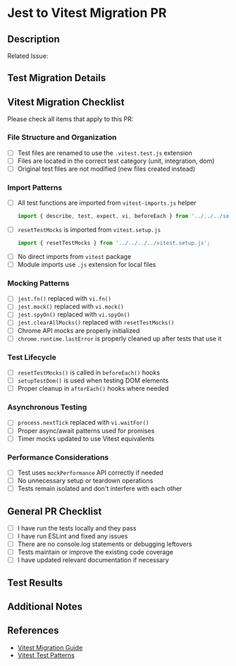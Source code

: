 # Jest to Vitest Migration PR

## Description

<!--
Provide a clear description of the changes in this PR, focusing on:
1. Which test files were migrated
2. Any challenging aspects of the migration
3. Any patterns or solutions worth noting for future migrations
-->

Related Issue: <!-- Add issue number if applicable -->

## Test Migration Details

<!-- Summary of what was changed in the migration -->

## Vitest Migration Checklist

Please check all items that apply to this PR:

### File Structure and Organization

- [ ] Test files are renamed to use the `.vitest.test.js` extension
- [ ] Files are located in the correct test category (unit, integration, dom)
- [ ] Original test files are not modified (new files created instead)

### Import Patterns

- [ ] All test functions are imported from `vitest-imports.js` helper
  ```javascript
  import { describe, test, expect, vi, beforeEach } from '../../../setup/vitest-imports.js';
  ```
- [ ] `resetTestMocks` is imported from `vitest.setup.js`
  ```javascript
  import { resetTestMocks } from '../../../../vitest.setup.js';
  ```
- [ ] No direct imports from `vitest` package
- [ ] Module imports use `.js` extension for local files

### Mocking Patterns

- [ ] `jest.fn()` replaced with `vi.fn()`
- [ ] `jest.mock()` replaced with `vi.mock()`
- [ ] `jest.spyOn()` replaced with `vi.spyOn()`
- [ ] `jest.clearAllMocks()` replaced with `resetTestMocks()`
- [ ] Chrome API mocks are properly initialized
- [ ] `chrome.runtime.lastError` is properly cleaned up after tests that use it

### Test Lifecycle

- [ ] `resetTestMocks()` is called in `beforeEach()` hooks
- [ ] `setupTestDom()` is used when testing DOM elements
- [ ] Proper cleanup in `afterEach()` hooks where needed

### Asynchronous Testing

- [ ] `process.nextTick` replaced with `vi.waitFor()`
- [ ] Proper async/await patterns used for promises
- [ ] Timer mocks updated to use Vitest equivalents

### Performance Considerations

- [ ] Test uses `mockPerformance` API correctly if needed
- [ ] No unnecessary setup or teardown operations
- [ ] Tests remain isolated and don't interfere with each other

## General PR Checklist

- [ ] I have run the tests locally and they pass
- [ ] I have run ESLint and fixed any issues
- [ ] There are no console.log statements or debugging leftovers
- [ ] Tests maintain or improve the existing code coverage
- [ ] I have updated relevant documentation if necessary

## Test Results

<!-- Add test output or screenshots showing the tests passing -->

## Additional Notes

<!-- Any other information that would be helpful to reviewers -->

## References

- [Vitest Migration Guide](JEST-VITEST-MIGRATION.md)
- [Vitest Test Patterns](VITEST-PATTERNS.md)
